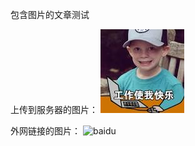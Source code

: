 包含图片的文章测试


上传到服务器的图片：
![pic1](https://github.com/ryanqin01/love_timer/blob/master/pics/download.jpg "picture")

外网链接的图片：
![baidu](http://www.baidu.com/img/bdlogo.gif "百度logo")
